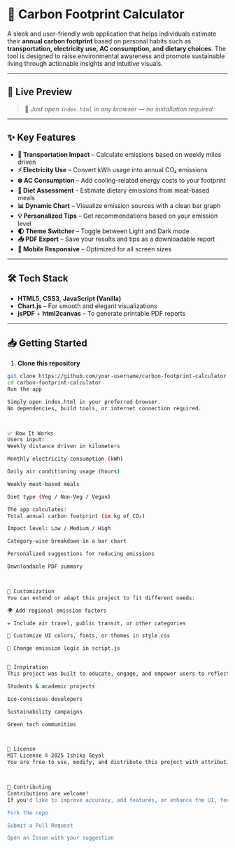 # 🌿 **Carbon Footprint Calculator**

A sleek and user-friendly web application that helps individuals estimate their **annual carbon footprint** based on personal habits such as **transportation, electricity use, AC consumption, and dietary choices**. The tool is designed to raise environmental awareness and promote sustainable living through actionable insights and intuitive visuals.

---

## 🚀 **Live Preview**

> 📂 _Just open `index.html` in any browser — no installation required._

---

## ✨ **Key Features**

- **🚗 Transportation Impact** – Calculate emissions based on weekly miles driven  
- **⚡ Electricity Use** – Convert kWh usage into annual CO₂ emissions  
- **❄️ AC Consumption** – Add cooling-related energy costs to your footprint  
- **🍗 Diet Assessment** – Estimate dietary emissions from meat-based meals  
- **📊 Dynamic Chart** – Visualize emission sources with a clean bar graph  
- **💡 Personalized Tips** – Get recommendations based on your emission level  
- **🌓 Theme Switcher** – Toggle between Light and Dark mode  
- **📥 PDF Export** – Save your results and tips as a downloadable report  
- **📱 Mobile Responsive** – Optimized for all screen sizes  

---

## 🛠️ **Tech Stack**

- **HTML5**, **CSS3**, **JavaScript (Vanilla)**  
- **Chart.js** – For smooth and elegant visualizations  
- **jsPDF** + **html2canvas** – To generate printable PDF reports  

---

## 📥 **Getting Started**

1. **Clone this repository**

```bash
git clone https://github.com/your-username/carbon-footprint-calculator.git
cd carbon-footprint-calculator
Run the app

Simply open index.html in your preferred browser.
No dependencies, build tools, or internet connection required.



📈 How It Works
Users input:
Weekly distance driven in kilometers

Monthly electricity consumption (kWh)

Daily air conditioning usage (hours)

Weekly meat-based meals

Diet type (Veg / Non-Veg / Vegan)

The app calculates:
Total annual carbon footprint (in kg of CO₂)

Impact level: Low / Medium / High

Category-wise breakdown in a bar chart

Personalized suggestions for reducing emissions

Downloadable PDF summary



🧩 Customization
You can extend or adapt this project to fit different needs:

🌍 Add regional emission factors

✈️ Include air travel, public transit, or other categories

🎨 Customize UI colors, fonts, or themes in style.css

🧮 Change emission logic in script.js


🧠 Inspiration
This project was built to educate, engage, and empower users to reflect on their environmental impact. It can serve as a resource for:

Students & academic projects

Eco-conscious developers

Sustainability campaigns

Green tech communities



📄 License
MIT License © 2025 Ishika Goyal
You are free to use, modify, and distribute this project with attribution.



🤝 Contributing
Contributions are welcome!
If you'd like to improve accuracy, add features, or enhance the UI, feel free to:

Fork the repo

Submit a Pull Request

Open an Issue with your suggestion
